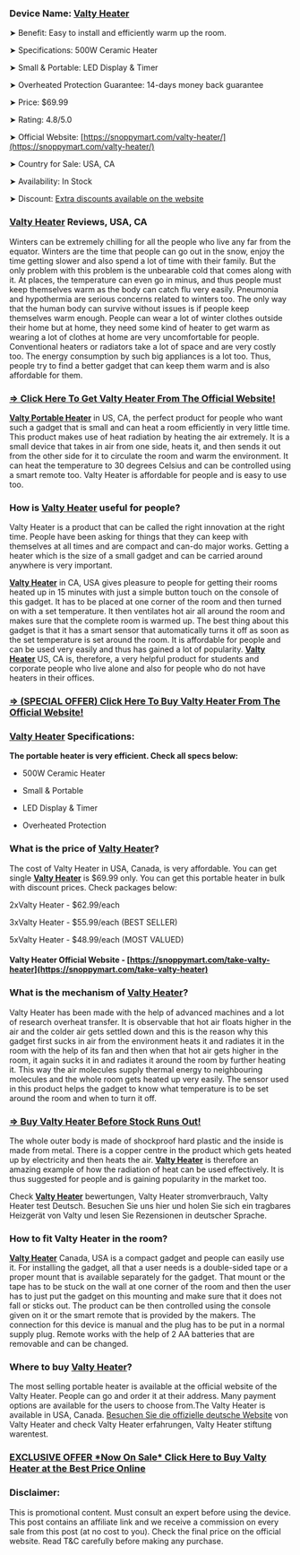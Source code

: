 ### Device Name: [Valty Heater](https://snoppymart.com/valty-heater/)

➤ Benefit: Easy to install and efficiently warm up the room.  

➤ Specifications: 500W Ceramic Heater  

➤ Small & Portable: LED Display & Timer  

➤ Overheated Protection Guarantee: 14-days money back guarantee  

➤ Price: $69.99  

➤ Rating: 4.8/5.0  

➤ Official Website: [https://snoppymart.com/valty-heater/](https://snoppymart.com/valty-heater/)

➤ Country for Sale: USA, CA  

➤ Availability: In Stock  

➤ Discount: [Extra discounts available on the website](https://snoppymart.com/take-valty-heater)

### [Valty Heater](https://snoppymart.com/valty-heater/) Reviews, USA, CA

Winters can be extremely chilling for all the people who live any far from the equator. Winters are the time that people can go out in the snow, enjoy the time getting slower and also spend a lot of time with their family. But the only problem with this problem is the unbearable cold that comes along with it. At places, the temperature can even go in minus, and thus people must keep themselves warm as the body can catch flu very easily. Pneumonia and hypothermia are serious concerns related to winters too. The only way that the human body can survive without issues is if people keep themselves warm enough. People can wear a lot of winter clothes outside their home but at home, they need some kind of heater to get warm as wearing a lot of clothes at home are very uncomfortable for people. Conventional heaters or radiators take a lot of space and are very costly too. The energy consumption by such big appliances is a lot too. Thus, people try to find a better gadget that can keep them warm and is also affordable for them.

### [**\=> Click Here To Get Valty Heater From The Official Website!**](https://snoppymart.com/take-valty-heater)

[**Valty Portable Heater**](https://snoppymart.com/valty-heater/) in US, CA, the perfect product for people who want such a gadget that is small and can heat a room efficiently in very little time. This product makes use of heat radiation by heating the air extremely. It is a small device that takes in air from one side, heats it, and then sends it out from the other side for it to circulate the room and warm the environment. It can heat the temperature to 30 degrees Celsius and can be controlled using a smart remote too. Valty Heater is affordable for people and is easy to use too.

### How is [Valty Heater](https://snoppymart.com/valty-heater/) useful for people?

Valty Heater is a product that can be called the right innovation at the right time. People have been asking for things that they can keep with themselves at all times and are compact and can-do major works. Getting a heater which is the size of a small gadget and can be carried around anywhere is very important.

**[Valty Heater](https://snoppymart.com/valty-heater/)** in CA, USA gives pleasure to people for getting their rooms heated up in 15 minutes with just a simple button touch on the console of this gadget. It has to be placed at one corner of the room and then turned on with a set temperature. It then ventilates hot air all around the room and makes sure that the complete room is warmed up. The best thing about this gadget is that it has a smart sensor that automatically turns it off as soon as the set temperature is set around the room. It is affordable for people and can be used very easily and thus has gained a lot of popularity. **[Valty Heater](https://snoppymart.com/valty-heater/)** US, CA is, therefore, a very helpful product for students and corporate people who live alone and also for people who do not have heaters in their offices.

### **[\=> (SPECIAL OFFER) Click Here To Buy Valty Heater From The Official Website!](https://snoppymart.com/take-valty-heater)**

### [Valty Heater](https://snoppymart.com/valty-heater/) Specifications:

**The portable heater is very efficient. Check all specs below:**

*   500W Ceramic Heater

*   Small & Portable

*   LED Display & Timer

*   Overheated Protection

### What is the price of [Valty Heater](https://snoppymart.com/valty-heater/)?

The cost of Valty Heater in USA, Canada, is very affordable. You can get single **[Valty Heater](https://snoppymart.com/valty-heater/)** is $69.99 only. You can get this portable heater in bulk with discount prices. Check packages below:

2xValty Heater - $62.99/each

3xValty Heater - $55.99/each (BEST SELLER)

5xValty Heater - $48.99/each (MOST VALUED)

#### **Valty Heater Official Website - [https://snoppymart.com/take-valty-heater](https://snoppymart.com/take-valty-heater)**

### What is the mechanism of [Valty Heater](https://snoppymart.com/valty-heater/)?

Valty Heater has been made with the help of advanced machines and a lot of research overheat transfer. It is observable that hot air floats higher in the air and the colder air gets settled down and this is the reason why this gadget first sucks in air from the environment heats it and radiates it in the room with the help of its fan and then when that hot air gets higher in the room, it again sucks it in and radiates it around the room by further heating it. This way the air molecules supply thermal energy to neighbouring molecules and the whole room gets heated up very easily. The sensor used in this product helps the gadget to know what temperature is to be set around the room and when to turn it off.

### **[\=> Buy Valty Heater Before Stock Runs Out!](https://snoppymart.com/take-valty-heater)**

The whole outer body is made of shockproof hard plastic and the inside is made from metal. There is a copper centre in the product which gets heated up by electricity and then heats the air. **[Valty Heater](https://snoppymart.com/valty-heater/)** is therefore an amazing example of how the radiation of heat can be used effectively. It is thus suggested for people and is gaining popularity in the market too.

Check [**Valty Heater**](https://snoppymart.com/valty-heater/) bewertungen, Valty Heater stromverbrauch, Valty Heater test Deutsch. Besuchen Sie uns hier und holen Sie sich ein tragbares Heizgerät von Valty und lesen Sie Rezensionen in deutscher Sprache.

### How to fit Valty Heater in the room?

[**Valty Heater**](https://snoppymart.com/valty-heater/) Canada, USA is a compact gadget and people can easily use it. For installing the gadget, all that a user needs is a double-sided tape or a proper mount that is available separately for the gadget. That mount or the tape has to be stuck on the wall at one corner of the room and then the user has to just put the gadget on this mounting and make sure that it does not fall or sticks out. The product can be then controlled using the console given on it or the smart remote that is provided by the makers. The connection for this device is manual and the plug has to be put in a normal supply plug. Remote works with the help of 2 AA batteries that are removable and can be changed.

### Where to buy [Valty Heater](https://snoppymart.com/valty-heater/)?

The most selling portable heater is available at the official website of the Valty Heater. People can go and order it at their address. Many payment options are available for the users to choose from.The Valty Heater is available in USA, Canada. [Besuchen Sie die offizielle deutsche Website](https://snoppymart.com/valty-heater/) von Valty Heater and check Valty Heater erfahrungen, Valty Heater stiftung warentest.

### **[EXCLUSIVE OFFER \*Now On Sale\* Click Here to Buy Valty Heater at the Best Price Online](https://snoppymart.com/take-valty-heater)**

### Disclaimer:

This is promotional content. Must consult an expert before using the device. This post contains an affiliate link and we receive a commission on every sale from this post (at no cost to you). Check the final price on the official website. Read T&C carefully before making any purchase.
